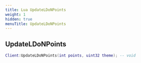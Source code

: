 ```yaml
---
title: Lua UpdateLDoNPoints
weight: 1
hidden: true
menuTitle: UpdateLDoNPoints
---
```

## UpdateLDoNPoints
```lua
Client:UpdateLDoNPoints(int points, uint32 theme); -- void
```